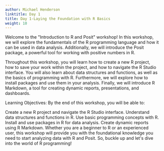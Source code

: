 ```yaml
---
author: Michael Henderson
linktitle: Day 1
title: Day 1-Laying the Foundation with R Basics
weight: 10
---
```



Welcome to the "Introduction to R and Posit" workshop! In this workshop, we will explore the fundamentals of the R programming language and how it can be used in data analysis. Additionally, we will introduce the Posit package, a powerful tool for working with positive numbers in R.

Throughout this workshop, you will learn how to create a new R project, how to save your work within the project, and how to navigate the R Studio interface. You will also learn about data structures and functions, as well as the basics of programming with R. Furthermore, we will explore how to install packages and use them in your analysis. Finally, we will introduce R Markdown, a tool for creating dynamic reports, presentations, and dashboards.

Learning Objectives:
By the end of this workshop, you will be able to:

Create a new R project and navigate the R Studio interface.
Understand data structures and functions in R.
Use basic programming concepts with R.
Install and use packages in R for data analysis.
Create dynamic reports using R Markdown.
Whether you are a beginner to R or an experienced user, this workshop will provide you with the foundational knowledge you need to start analyzing data with R and Posit. So, buckle up and let's dive into the world of R programming!